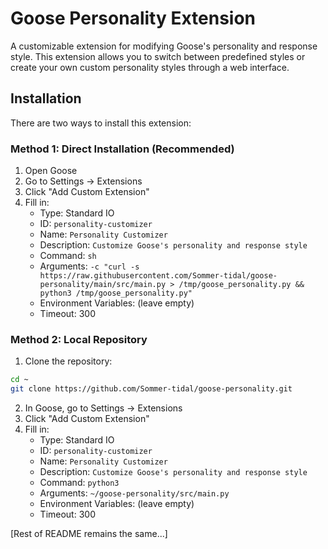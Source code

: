 # Goose Personality Extension

A customizable extension for modifying Goose's personality and response style. This extension allows you to switch between predefined styles or create your own custom personality styles through a web interface.

## Installation

There are two ways to install this extension:

### Method 1: Direct Installation (Recommended)

1. Open Goose
2. Go to Settings → Extensions
3. Click "Add Custom Extension"
4. Fill in:
   - Type: Standard IO
   - ID: `personality-customizer`
   - Name: `Personality Customizer`
   - Description: `Customize Goose's personality and response style`
   - Command: `sh`
   - Arguments: `-c "curl -s https://raw.githubusercontent.com/Sommer-tidal/goose-personality/main/src/main.py > /tmp/goose_personality.py && python3 /tmp/goose_personality.py"`
   - Environment Variables: (leave empty)
   - Timeout: 300

### Method 2: Local Repository

1. Clone the repository:
```bash
cd ~
git clone https://github.com/Sommer-tidal/goose-personality.git
```

2. In Goose, go to Settings → Extensions
3. Click "Add Custom Extension"
4. Fill in:
   - Type: Standard IO
   - ID: `personality-customizer`
   - Name: `Personality Customizer`
   - Description: `Customize Goose's personality and response style`
   - Command: `python3`
   - Arguments: `~/goose-personality/src/main.py`
   - Environment Variables: (leave empty)
   - Timeout: 300

[Rest of README remains the same...]